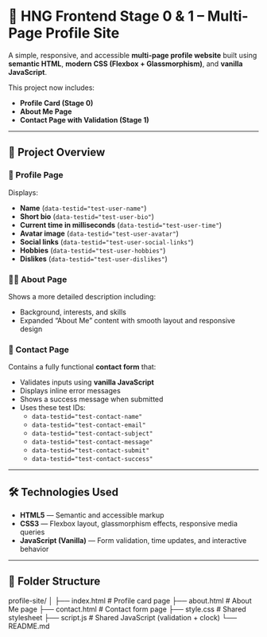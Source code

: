 # 🌟 HNG Frontend Stage 0 & 1 – Multi-Page Profile Site

A simple, responsive, and accessible **multi-page profile website** built using **semantic HTML**, **modern CSS (Flexbox + Glassmorphism)**, and **vanilla JavaScript**.

This project now includes:
- **Profile Card (Stage 0)**
- **About Me Page**
- **Contact Page with Validation (Stage 1)**

---

## 🧱 Project Overview

### 🪪 Profile Page
Displays:
- **Name** (`data-testid="test-user-name"`)
- **Short bio** (`data-testid="test-user-bio"`)
- **Current time in milliseconds** (`data-testid="test-user-time"`)
- **Avatar image** (`data-testid="test-user-avatar"`)
- **Social links** (`data-testid="test-user-social-links"`)
- **Hobbies** (`data-testid="test-user-hobbies"`)
- **Dislikes** (`data-testid="test-user-dislikes"`)

### 🙋‍♂️ About Page
Shows a more detailed description including:
- Background, interests, and skills
- Expanded “About Me” content with smooth layout and responsive design

### 📩 Contact Page
Contains a fully functional **contact form** that:
- Validates inputs using **vanilla JavaScript**
- Displays inline error messages
- Shows a success message when submitted
- Uses these test IDs:
  - `data-testid="test-contact-name"`
  - `data-testid="test-contact-email"`
  - `data-testid="test-contact-subject"`
  - `data-testid="test-contact-message"`
  - `data-testid="test-contact-submit"`
  - `data-testid="test-contact-success"`

---

## 🛠️ Technologies Used

- **HTML5** — Semantic and accessible markup  
- **CSS3** — Flexbox layout, glassmorphism effects, responsive media queries  
- **JavaScript (Vanilla)** — Form validation, time updates, and interactive behavior  

---

## 📂 Folder Structure

profile-site/
│
├── index.html # Profile card page
├── about.html # About Me page
├── contact.html # Contact form page
├── style.css # Shared stylesheet
├── script.js # Shared JavaScript (validation + clock)
└── README.md